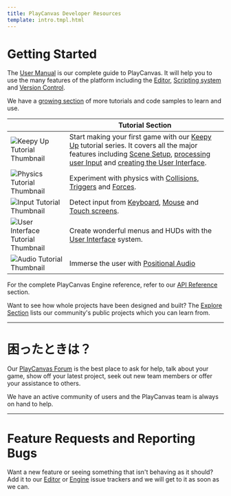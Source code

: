 ```yaml
---
title: PlayCanvas Developer Resources
template: intro.tmpl.html
---
```

# Getting Started

The [User Manual][1] is our complete guide to PlayCanvas. It will help you to use the many features of the platform including the [Editor][2], [Scripting system][3] and [Version Control][4].

We have a [growing section][5] of more tutorials and code samples to learn and use.

|   | Tutorial Section   |
|---|---|
| ![Keepy Up Tutorial Thumbnail][6] | Start making your first game with our [Keepy Up][7] tutorial series. It covers all the major features including [Scene Setup][8], [processing user Input][9] and [creating the User Interface][10]. |
| ![Physics Tutorial Thumbnail][11] | Experiment with physics with [Collisions, Triggers][12] and [Forces][13].|
| ![Input Tutorial Thumbnail][14] | Detect input from [Keyboard][15], [Mouse][16] and [Touch screens][17]. |
| ![User Interface Tutorial Thumbnail][18] | Create wonderful menus and HUDs with the [User Interface][19] system. |
| ![Audio Tutorial Thumbnail][20] | Immerse the user with [Positional Audio][21] |

For the complete PlayCanvas Engine reference, refer to our [API Reference][22] section.

Want to see how whole projects have been designed and built? The [Explore Section][23] lists our community's public projects which you can learn from.

<hr />

# 困ったときは？

Our [PlayCanvas Forum][24] is the best place to ask for help, talk about your game, show off your latest project, seek out new team members or offer your assistance to others.

We have an active community of users and the PlayCanvas team is always on hand to help.

<hr />

# Feature Requests and Reporting Bugs

Want a new feature or seeing something that isn't behaving as it should? Add it to our [Editor][25] or [Engine][26] issue trackers and we will get to it as soon as we can.

[1]: /user-manual
[2]: /user-manual/designer/
[3]: /user-manual/scripting/
[4]: /user-manual/version-control/
[5]: /tutorials/
[6]: /images/user-manual/frontpage/keepy_up_tutorial_thumb.png
[7]: /tutorials/keepyup-part-one/
[8]: /tutorials/keepyup-part-one/
[9]: /tutorials/keepyup-part-four/
[10]: /tutorials/keepyup-part-six/
[11]: /images/user-manual/frontpage/physics_tutorial_thumb.png
[12]: /tutorials/collision-and-triggers/
[13]: /tutorials/Using-forces-on-rigid-bodies/
[14]: /images/user-manual/frontpage/input_tutorial_thumb.png
[15]: /tutorials/keyboard-input/
[16]: /tutorials/mouse-input/
[17]: /tutorials/basic-touch-input/
[18]: /images/user-manual/frontpage/ui_tutorial_thumb.png
[19]: /tutorials/ui-elements-buttons/
[20]: /images/user-manual/frontpage/audio_tutorial_thumb.png
[21]: /tutorials/basic-audio/
[22]: /en/api/
[23]: https://playcanvas.com/explore/plays
[24]: https://forum.playcanvas.com/
[25]: https://github.com/playcanvas/editor/issues
[26]: https://github.com/playcanvas/engine/issues

